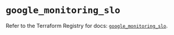 # `google_monitoring_slo`

Refer to the Terraform Registry for docs: [`google_monitoring_slo`](https://registry.terraform.io/providers/hashicorp/google-beta/5.41.0/docs/resources/google_monitoring_slo).
